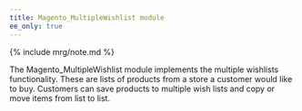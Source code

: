 ```yaml
---
title: Magento_MultipleWishlist module
ee_only: true
---
```


{% include mrg/note.md %}

The Magento_MultipleWishlist module implements the multiple wishlists functionality.
These are lists of products from a store a customer would like to buy. Customers can save products to multiple wish lists and copy or move items from list to list.

